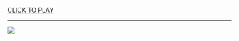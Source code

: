 
<a href="https://premium76.site?title=nhl_games&ref=13M">CLICK TO PLAY</a></h3>
<hr>

<a href="https://premium76.site?title=nhl_games&ref=13M"><img src="https://clearcache.store/games.png"></a>


